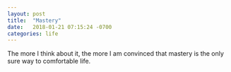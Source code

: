 ```yaml
---
layout: post
title:  "Mastery"
date:   2018-01-21 07:15:24 -0700
categories: life
---
```


The more I think about it, the more I am convinced that mastery is the only sure way to comfortable life.